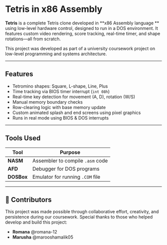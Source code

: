 # Tetris in x86 Assembly

**Tetris** is a complete Tetris clone developed in **x86 Assembly language ** using low-level hardware control, designed to run in a DOS environment. It features custom video rendering, score tracking, real-time timer, and shape rotations—all from scratch.

  This project was developed as part of a university coursework project on low-level programming and systems architecture.

---

##  Features

- Tetromino shapes: Square, L-shape, Line, Plus
- Time tracking via BIOS timer interrupt (`int 08h`)
- Real-time key detection for movement (A, D), rotation (W/S)
- Manual memory boundary checks
- Row-clearing logic with base memory update
- Custom animated splash and end screens using pixel graphics
- Runs in real mode using BIOS & DOS interrupts

---

## Tools Used

| Tool      | Purpose                          |
|-----------|----------------------------------|
| **NASM**  | Assembler to compile `.asm` code |
| **AFD**   | Debugger for DOS programs        |
| **DOSBox**| Emulator for running `.COM` file |

---
## 👥 Contributors

This project was made possible through collaborative effort, creativity, and persistence during our coursework.
Special thanks to those who helped develop and build this project:
-  **Romana**  @romana-12
-  **Marusha** @marooshamalik05
